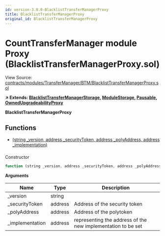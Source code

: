 ```yaml
---
id: version-3.0.0-BlacklistTransferManagerProxy
title: BlacklistTransferManagerProxy
original_id: BlacklistTransferManagerProxy
---
```


# CountTransferManager module Proxy (BlacklistTransferManagerProxy.sol)

View Source: [contracts/modules/TransferManager/BTM/BlacklistTransferManagerProxy.sol](../../../contracts/modules/TransferManager/BTM/BlacklistTransferManagerProxy.sol)

**↗ Extends: [BlacklistTransferManagerStorage](BlacklistTransferManagerStorage.md), [ModuleStorage](ModuleStorage.md), [Pausable](Pausable.md), [OwnedUpgradeabilityProxy](OwnedUpgradeabilityProxy.md)**

**BlacklistTransferManagerProxy**

## Functions

- [(string _version, address _securityToken, address _polyAddress, address _implementation)](#)

### 

Constructor

```js
function (string _version, address _securityToken, address _polyAddress, address _implementation) public nonpayable ModuleStorage 
```

**Arguments**

| Name        | Type           | Description  |
| ------------- |------------- | -----|
| _version | string |  | 
| _securityToken | address | Address of the security token | 
| _polyAddress | address | Address of the polytoken | 
| _implementation | address | representing the address of the new implementation to be set | 

